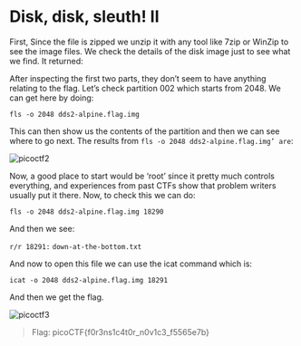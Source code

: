 # Disk, disk, sleuth! II

First, Since the file is zipped we unzip it with any tool like 7zip or WinZip to see the image files.
We check the details of the disk image just to see what we find. It returned:



After inspecting the first two parts, they don’t seem to have anything relating to the flag.
Let’s check partition 002 which starts from 2048. We can get here by doing:

`fls -o 2048 dds2-alpine.flag.img`

This can then show us the contents of the partition and then we can see where to go next.
The results from `fls -o 2048 dds2-alpine.flag.img’ are`:

![picoctf2](https://user-images.githubusercontent.com/71709994/113600066-19fdd300-9605-11eb-8201-e04f328033f0.jpg)

Now, a good place to start would be ‘root’ since it pretty much controls everything, and experiences from past CTFs show that problem writers usually put it there.
Now, to check this we can do:

`fls -o 2048 dds2-alpine.flag.img 18290`

And then we see:

`r/r 18291:`      `down-at-the-bottom.txt`

And now to open this file we can use the icat command which is:

`icat -o 2048 dds2-alpine.flag.img 18291`

And then we get the flag.

![picoctf3](https://user-images.githubusercontent.com/71709994/113600071-1bc79680-9605-11eb-80af-014ec33d4426.jpg)

> Flag: picoCTF{f0r3ns1c4t0r_n0v1c3_f5565e7b}
